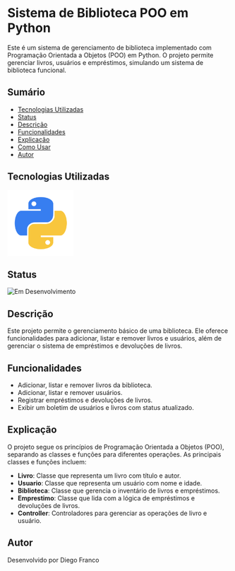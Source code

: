 # Sistema de Biblioteca POO em Python

Este é um sistema de gerenciamento de biblioteca implementado com Programação Orientada a Objetos (POO) em Python. O projeto permite gerenciar livros, usuários e empréstimos, simulando um sistema de biblioteca funcional.

## Sumário

- [Tecnologias Utilizadas](#tecnologias-utilizadas)
- [Status](#status)
- [Descrição](#descrição)
- [Funcionalidades](#funcionalidades)
- [Explicação](#explicação)
- [Como Usar](#como-usar)
- [Autor](#autor)

## Tecnologias Utilizadas

<div style="display: flex; flex-direction: row;">
  <div style="margin-right: 20px; display: flex; justify-content: flex-start;">
    <img src="img/python.png" alt="Logo Python" width="150"/>
  </div>
</div>

## Status

![Em Desenvolvimento](http://img.shields.io/static/v1?label=STATUS&message=EM%20DESENVOLVIMENTO&color=RED&style=for-the-badge)

## Descrição

Este projeto permite o gerenciamento básico de uma biblioteca. Ele oferece funcionalidades para adicionar, listar e remover livros e usuários, além de gerenciar o sistema de empréstimos e devoluções de livros.

## Funcionalidades

- Adicionar, listar e remover livros da biblioteca.
- Adicionar, listar e remover usuários.
- Registrar empréstimos e devoluções de livros.
- Exibir um boletim de usuários e livros com status atualizado.

## Explicação

O projeto segue os princípios de Programação Orientada a Objetos (POO), separando as classes e funções para diferentes operações. As principais classes e funções incluem:

- **Livro**: Classe que representa um livro com título e autor.
- **Usuario**: Classe que representa um usuário com nome e idade.
- **Biblioteca**: Classe que gerencia o inventário de livros e empréstimos.
- **Emprestimo**: Classe que lida com a lógica de empréstimos e devoluções de livros.
- **Controller**: Controladores para gerenciar as operações de livro e usuário.


## Autor

Desenvolvido por Diego Franco

